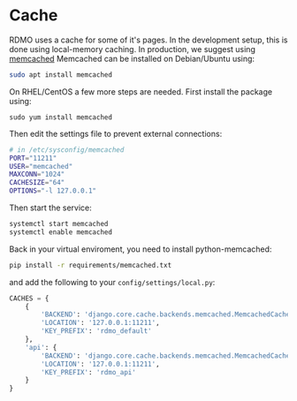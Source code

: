 # Cache

RDMO uses a cache for some of it's pages. In the development setup, this is done using local-memory caching. In production, we suggest using [memcached](https://memcached.org) Memcached can be installed on Debian/Ubuntu using:

```bash
sudo apt install memcached
```

On RHEL/CentOS a few more steps are needed. First install the package using:

```
sudo yum install memcached
```

Then edit the settings file to prevent external connections:

```bash
# in /etc/sysconfig/memcached
PORT="11211"
USER="memcached"
MAXCONN="1024"
CACHESIZE="64"
OPTIONS="-l 127.0.0.1"
```

Then start the service:

```bash
systemctl start memcached
systemctl enable memcached
```

Back in your virtual enviroment, you need to install python-memcached:

```bash
pip install -r requirements/memcached.txt
```

and add the following to your `config/settings/local.py`:

```python
CACHES = {
    {
        'BACKEND': 'django.core.cache.backends.memcached.MemcachedCache',
        'LOCATION': '127.0.0.1:11211',
        'KEY_PREFIX': 'rdmo_default'
    },
    'api': {
        'BACKEND': 'django.core.cache.backends.memcached.MemcachedCache',
        'LOCATION': '127.0.0.1:11211',
        'KEY_PREFIX': 'rdmo_api'
    }
}
```
